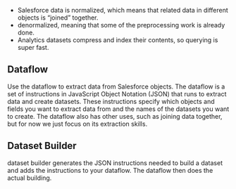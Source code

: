 * Salesforce data is normalized, which means that related data in different objects is “joined” together.
* denormalized, meaning that some of the preprocessing work is already done.
* Analytics datasets compress and index their contents, so querying is super fast.

## Dataflow
Use the dataflow to extract data from Salesforce objects. The dataflow is a set of instructions in JavaScript Object Notation (JSON) that runs to extract data and create datasets. These instructions specify which objects and fields you want to extract data from and the names of the datasets you want to create. The dataflow also has other uses, such as joining data together, but for now we just focus on its extraction skills.

## Dataset Builder
dataset builder generates the JSON instructions needed to build a dataset and adds the instructions to your dataflow. The dataflow then does the actual building.
